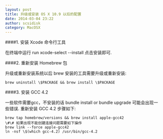```yaml
---
layout: post
title: 升级或安装 OS X 10.9 以后的配置
date: 2014-03-04 23:22
author: scsidisk
category: MacOSX
---
```


####1. 安装 Xcode 命令行工具

在终端中运行 run xcode-select --install 点击安装即可.

####2. 重新安装 Homebrew 包

升级或重新安装系统以后 brew 安装的工具需要升级或重新安装:

```
brew uninstall \$PACKAGE && brew install \$PACKAGE
```

####3. 安装 GCC 4.2

一些软件需要gcc，不安装的话 bundle install or bundle upgrade
可能会出现一些错误. 重新安装 GCC 4.2 步骤如下:

```
brew tap homebrew/versions && brew install apple-gcc42
\#\# 如果出现不能创建连接问题需要如下操作
brew link --force apple-gcc42
ln -nsf \$(which gcc-4.2) /usr/bin/gcc-4.2
```
